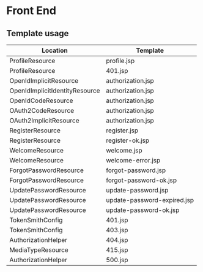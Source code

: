 # Front End 

## Template usage
| Location  | Template |
| -------------------- | ------------- |
| ProfileResource | profile.jsp | 
| ProfileResource | 401.jsp |
| OpenIdImplicitResource | authorization.jsp |
| OpenIdImplicitIdentityResource | authorization.jsp |
| OpenIdCodeResource | authorization.jsp |
| OAuth2CodeResource | authorization.jsp |
| OAuth2ImplicitResource | authorization.jsp |
| RegisterResource | register.jsp |
| RegisterResource | register-ok.jsp |
| WelcomeResource | welcome.jsp |
| WelcomeResource | welcome-error.jsp |
| ForgotPasswordResource | forgot-password.jsp |
| ForgotPasswordResource | forgot-password-ok.jsp |
| UpdatePasswordResource | update-password.jsp |
| UpdatePasswordResource | update-password-expired.jsp |
| UpdatePasswordResource | update-password-ok.jsp |
| TokenSmithConfig | 401.jsp |
| TokenSmithConfig | 403.jsp |
| AuthorizationHelper | 404.jsp |
| MediaTypeResource | 415.jsp |
| AuthorizationHelper | 500.jsp |